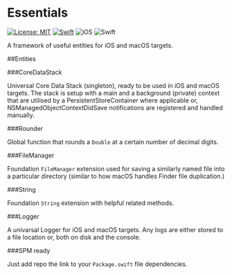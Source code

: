 # Essentials

[![License: MIT](https://img.shields.io/badge/License-MIT-yellow.svg)](https://opensource.org/licenses/MIT) [![Swift](https://img.shields.io/badge/swift-3.0.2-orange.svg)](https://swift.org) ![iOS](https://img.shields.io/badge/iOS-8.0-blue.svg) ![Swift](https://img.shields.io/badge/macOS-10.10-blue.svg)

A framework of useful entities for iOS and macOS targets.

##Entities

###CoreDataStack

Universal Core Data Stack (singleton), ready to be used in iOS and macOS targets. The stack is setup with a main and a background (private) context that are utilised by a PersistentStoreContainer where applicable or, NSManagedObjectContextDidSave notifications are registered and handled manually.

###Rounder

Global function that rounds a `Double` at a certain number of decimal digits.

###FileManager

Foundation `FileManager` extension used for saving a similarly named file into a particular directory (similar to how macOS handles Finder file duplication.)

###String

Foundation `String` extension with helpful related methods.

###Logger

A univarsal Logger for iOS and macOS targets. Any logs are either stored to a file location or, both on disk and the console.

###SPM ready

Just add repo the link to your `Package.swift` file dependencies. 
